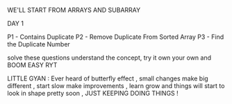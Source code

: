 WE'LL START FROM ARRAYS AND SUBARRAY


DAY 1

P1 - Contains Duplicate
P2 - Remove Duplicate From Sorted Array
P3 - Find the Duplicate Number

solve these questions understand the concept, try it own your own and BOOM EASY RYT

LITTLE GYAN : Ever heard of butterfly effect , small changes make big different , start slow make improvements , learn grow and things will start to look in shape pretty soon , JUST KEEPING DOING THINGS !

